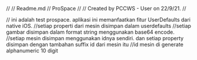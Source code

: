 //
//  Readme.md
//  ProSpace
//
//  Created by PCCWS - User on 22/9/21.
//

// ini adalah test prospace. aplikasi ini memanfaatkan fitur UserDefaults dari native iOS.
//setiap properti dari mesin disimpan dalam userdefaults
//setiap gambar disimpan dalam format string menggunakan base64 encode. 
//setiap mesin disimpan menggunakan idnya sendiri. dan setiap property disimpan dengan tambahan suffix id dari mesin itu
//id mesin di generate alphanumeric 10 digit
